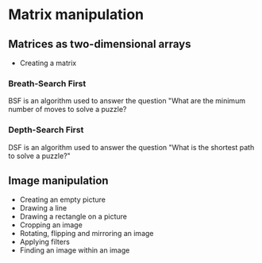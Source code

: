 # Matrix manipulation

## Matrices as two-dimensional arrays

- Creating a matrix

### Breath-Search First 
BSF is an algorithm used to answer the question "What are the minimum number of moves to solve a puzzle? 



### Depth-Search First
DSF is an algorithm used to answer the question "What is the shortest path to solve a puzzle?"


## Image manipulation

- Creating an empty picture
- Drawing a line
- Drawing a rectangle on a picture
- Cropping an image
- Rotating, flipping and mirroring an image
- Applying filters
- Finding an image within an image

